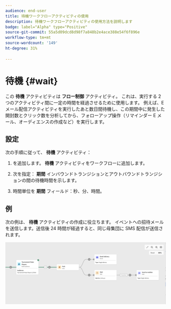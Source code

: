 ```yaml
---
audience: end-user
title: 待機ワークフローアクティビティの使用
description: 待機ワークフローアクティビティの使用方法を説明します
badge: label="Alpha" type="Positive"
source-git-commit: 55a5d09dcd8d98f7a848b2e4ace388e54f6f896e
workflow-type: tm+mt
source-wordcount: '149'
ht-degree: 31%

---
```



# 待機 {#wait}

この **待機** アクティビティは **フロー制御** アクティビティ。 これは、実行する 2 つのアクティビティ間に一定の時間を経過させるために使用します。 例えば、E メール配信アクティビティを実行したあと数日間待機し、この期間中に発生した開封数とクリック数を分析してから、フォローアップ操作（リマインダー E メール、オーディエンスの作成など）を実行します。

## 設定

次の手順に従って、 **待機** アクティビティ：

1. を追加します。 **待機** アクティビティをワークフローに追加します。

1. 次を指定： **期間** インバウンドトランジションとアウトバウンドトランジションの間の待機時間を示します。

1. 時間単位を **期間** フィールド：秒、分、時間。

## 例

次の例は、 **待機** アクティビティの作成に役立ちます。 イベントへの招待メールを送信します。送信後 24 時間が経過すると、同じ母集団に SMS 配信が送信されます。

![](../assets/workflow-wait-example.png)
